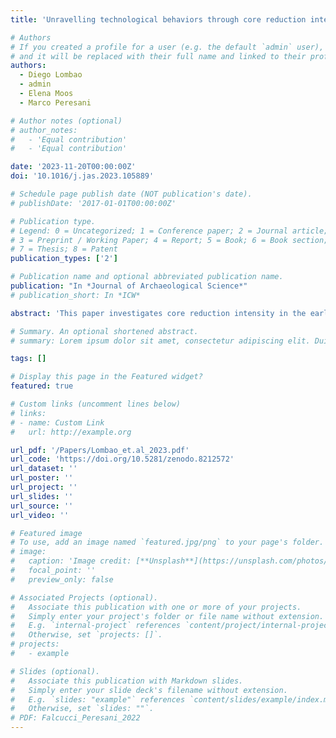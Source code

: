 ```yaml
---
title: 'Unravelling technological behaviors through core reduction intensity. The case of the early Protoaurignacian assemblage from Fumane Cave'

# Authors
# If you created a profile for a user (e.g. the default `admin` user), write the username (folder name) here
# and it will be replaced with their full name and linked to their profile.
authors:
  - Diego Lombao
  - admin
  - Elena Moos
  - Marco Peresani

# Author notes (optional)
# author_notes:
#   - 'Equal contribution'
#   - 'Equal contribution'

date: '2023-11-20T00:00:00Z'
doi: '10.1016/j.jas.2023.105889'

# Schedule page publish date (NOT publication's date).
# publishDate: '2017-01-01T00:00:00Z'

# Publication type.
# Legend: 0 = Uncategorized; 1 = Conference paper; 2 = Journal article;
# 3 = Preprint / Working Paper; 4 = Report; 5 = Book; 6 = Book section;
# 7 = Thesis; 8 = Patent
publication_types: ['2']

# Publication name and optional abbreviated publication name.
publication: "In *Journal of Archaeological Science*"
# publication_short: In *ICW*

abstract: 'This paper investigates core reduction intensity in the early Protoaurignacian lithic assemblage from Fumane Cave in northeastern Italy. Reduction intensity serves as a key tool to characterize blank selection strategies, raw material management, and the variability of knapping strategies throughout the reduction sequence by reconstructing the operatory field of core assemblages. Finally, it also aids in addressing the relationship between blades and bladelets, providing valuable insights into the behavioral and chrono-cultural significance of laminar productions within the Aurignacian technocomplex. To achieve these research goals, experimental work employing 3D scanning technology was conducted. This facilitated the comparison of different methods and variables for measuring reduction intensity, including the percentage of non-cortical surface, the Scar Density Index (SDI), and a novel adaptation of the Volumetric Reconstruction Method (VRM). Results demonstrate the effectiveness and potential of adapting the VRM for the study of reduction intensity in Upper Paleolithic laminar cores, and the provided R scripts and datasets will enable this method to be applied to other contexts with minimal need for modification to the workflow. Analysis of reduction intensity measures applied to the Protoaurignacian assemblage from Fumane Cave reveals slight variations based on factors such as the abundance and proximity of selected raw materials for blank production. Notably, the most prevalent raw material variety, the Maiolica, yields a higher number of less reduced cores, while reduction levels across all cores discarded at the site remain relatively high. The observed variability in the operatory field and the interrelation between blade and bladelet productions underscore the complexity and flexibility of Protoaurignacian behavior. This inherent complexity challenges any definitive separation between the operatory fields of blade and bladelet productions. These findings are particularly important to emphasize the importance of considering reduction intensity when examining technological variability and human behavior in Aurignacian studies. The proposed adaptation of the VRM and the effective combination with other measures of reduction, promises to allow future research to incorporate reduction intensity as a vital temporal component within studies on stone tool production. This integration offers a pathway to enhancing our understanding of the adaptive behaviors exhibited by Homo sapiens across diverse ecological settings and provides a clearer framework for better framing the development of the Upper Paleolithic.'

# Summary. An optional shortened abstract.
# summary: Lorem ipsum dolor sit amet, consectetur adipiscing elit. Duis posuere tellus ac convallis placerat. Proin tincidunt magna sed ex sollicitudin condimentum.

tags: []

# Display this page in the Featured widget?
featured: true

# Custom links (uncomment lines below)
# links:
# - name: Custom Link
#   url: http://example.org

url_pdf: '/Papers/Lombao_et.al_2023.pdf'
url_code: 'https://doi.org/10.5281/zenodo.8212572'
url_dataset: ''
url_poster: ''
url_project: ''
url_slides: ''
url_source: ''
url_video: ''

# Featured image
# To use, add an image named `featured.jpg/png` to your page's folder.
# image:
#   caption: 'Image credit: [**Unsplash**](https://unsplash.com/photos/pLCdAaMFLTE)'
#   focal_point: ''
#   preview_only: false

# Associated Projects (optional).
#   Associate this publication with one or more of your projects.
#   Simply enter your project's folder or file name without extension.
#   E.g. `internal-project` references `content/project/internal-project/index.md`.
#   Otherwise, set `projects: []`.
# projects:
#   - example

# Slides (optional).
#   Associate this publication with Markdown slides.
#   Simply enter your slide deck's filename without extension.
#   E.g. `slides: "example"` references `content/slides/example/index.md`.
#   Otherwise, set `slides: ""`.
# PDF: Falcucci_Peresani_2022
---
```

